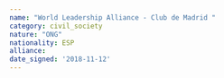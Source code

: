 ```yaml
---
name: "World Leadership Alliance - Club de Madrid "
category: civil_society
nature: "ONG"
nationality: ESP
alliance: 
date_signed: '2018-11-12'
---
```

    